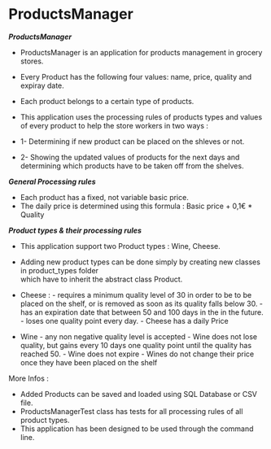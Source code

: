 # ProductsManager

*******ProductsManager*******

- ProductsManager is an application for products management in 
  grocery stores.
  
- Every Product has the following four values: name, price, quality and expiray date.
- Each product belongs to a certain type of products. 
- This application uses the processing rules of products types and values of every product
  to help the store workers in two ways :
  
- 1- Determining if new product can be placed on the shleves or not.
- 2- Showing the updated values of products for the next days and 
     determining which products have to be taken off from the shelves.
 

*******General Processing rules*******

- Each product has a fixed, not variable basic price.
- The daily price is determined using this formula : Basic price + 0,1€ * Quality

*******Product types & their processing rules******* 

- This application support two Product types : Wine, Cheese.
- Adding new product types can be done simply by creating new classes in product_types folder  
  which have to inherit the abstract class Product.
  
- Cheese : - requires a minimum quality level of 30 in order to be to be placed on the shelf,
             or is removed as soon as its quality falls below 30.
           - has an expiration date that
             between 50 and 100 days in the
             in the future.
           - loses one quality point
             every day.
           - Cheese has a daily Price
           
- Wine     - any non negative quality level is accepted
           - Wine does not lose quality, but gains
             every 10 days one quality point 
             until the quality has reached 50.
           - Wine does not expire
           - Wines do not change their price once they have been
             placed on the shelf       
  
More Infos :

- Added Products can be saved and loaded using SQL Database or CSV file.
- ProductsManagerTest class has tests for all processing rules of all product types.
- This application has been designed to be used through the command line.
